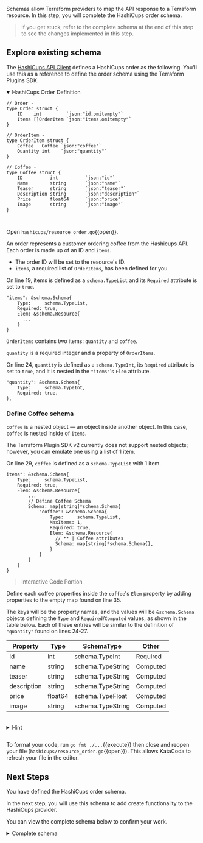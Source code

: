 Schemas allow Terraform providers to map the API response to a Terraform resource. In this step, you will complete the HashiCups order schema.

> If you get stuck, refer to the complete schema at the end of this step to see the changes implemented in this step.

## Explore existing schema

The [HashiCups API Client](https://github.com/hashicorp-demoapp/hashicups-client-go) defines a HashiCups order as the following. You'll use this as a reference to define the order schema using the Terraform Plugins SDK.

<details style="padding-bottom: 1em;" open>
<summary>HashiCups Order Definition</summary>

```
// Order -
type Order struct {
	ID    int         `json:"id,omitempty"`
	Items []OrderItem `json:"items,omitempty"`
}

// OrderItem -
type OrderItem struct {
	Coffee   Coffee `json:"coffee"`
	Quantity int    `json:"quantity"`
}

// Coffee -
type Coffee struct {
	ID          int          `json:"id"`
	Name        string       `json:"name"`
	Teaser      string       `json:"teaser"`
	Description string       `json:"description"`
	Price       float64      `json:"price"`
	Image       string       `json:"image"`
}
```
</details>

Open `hashicups/resource_order.go`{{open}}.

An order represents a customer ordering coffee from the Hashicups API. Each order is made up of an ID and `items`.

- The order ID will be set to the resource's ID. 
- `items`, a required list of `OrderItems`, has been defined for you

On line 19, items is defined as a `schema.TypeList` and its `Required` attribute is set to `true`. 

```
"items": &schema.Schema{
    Type:     schema.TypeList,
    Required: true,
    Elem: &schema.Resource{
      ...
    }
}
```

`OrderItems` contains two items: `quantity` and `coffee`.

`quantity` is a required integer and a property of `OrderItems`.

On line 24, `quantity` is defined as a `schema.TypeInt`, its `Required` attribute is set to `true`, and it is nested in the `"items"`'s `Elem` attribute.

```
"quantity": &schema.Schema{
    Type:     schema.TypeInt,
    Required: true,
},
```

### Define Coffee schema

`coffee` is a nested object — an object inside another object. In this case, `coffee` is nested inside of `items`.

The Terraform Plugin SDK v2 currently does not support nested objects; however, you can emulate one using a list of 1 item.

On line 29, `coffee` is defined as a `schema.TypeList` with 1 item.

```
items": &schema.Schema{
    Type:     schema.TypeList,
    Required: true,
    Elem: &schema.Resource{
        ...
        // Define Coffee Schema
        Schema: map[string]*schema.Schema{
            "coffee": &schema.Schema{
                Type:     schema.TypeList,
                MaxItems: 1,
                Required: true,
                Elem: &schema.Resource{
                  // ** | Coffee attributes
                  Schema: map[string]*schema.Schema{},
                }
            }
        }
    }
}
```

> Interactive Code Portion

Define each coffee properties inside the `coffee`'s `Elem` property by adding properties to the empty map found on line 35. 

The keys will be the property names, and the values will be `&schema.Schema` objects defining the `Type` and `Required`/`Computed` values, as shown in the table below. Each of these entries will be similar to the definition of `"quantity"` found on lines 24-27.

| Property    | Type    | SchemaType        | Other    |
| ----------- | ------- | ----------------- | -------- |
| id          | int     | schema.TypeInt    | Required |
| name        | string  | schema.TypeString | Computed |
| teaser      | string  | schema.TypeString | Computed |
| description | string  | schema.TypeString | Computed |
| price       | float64 | schema.TypeFloat  | Computed |
| image       | string  | schema.TypeString | Computed |


<br/>
<details style="padding-bottom: 1em;">
<summary>Hint</summary>

Replace the schema on line 35 with the following code snippet. This defines each properties in the coffee object.

Clicking on "Copy to Editor" will automatically replace the schema. 

<pre class="file" data-filename="hashicups/resource_order.go" data-target="insert" data-marker="Schema: map[string]*schema.Schema{},">
Schema: map[string]*schema.Schema{
    "id": &schema.Schema{
        Type:     schema.TypeInt,
        Required: true,
    },
    "name": &schema.Schema{
        Type:     schema.TypeString,
        Computed: true,
    },
    "teaser": &schema.Schema{
        Type:     schema.TypeString,
        Computed: true,
    },
    "description": &schema.Schema{
        Type:     schema.TypeString,
        Computed: true,
    },
    "price": &schema.Schema{
        Type:     schema.TypeFloat,
        Computed: true,
    },
    "image": &schema.Schema{
        Type:     schema.TypeString,
        Computed: true,
    },
},
</pre>
</details>

To format your code, run `go fmt ./...`{{execute}} then close and reopen your file (`hashicups/resource_order.go`{{open}}). This allows KataCoda to refresh your file in the editor.

## Next Steps

You have defined the HashiCups order schema. 

In the next step, you will use this schema to add create functionality to the HashiCups provider. 

You can view the complete schema below to confirm your work.

<details style="padding-bottom: 1em;">
<summary>Complete schema</summary>
<br/>

Replace the schema in your resourceOrder function with the following schema (line 18). Notice how the order resource schema resembles the HashiCups API client's `Order` type.

<pre class="file" data-target="clipboard">
Schema: map[string]*schema.Schema{
  "items": &schema.Schema{
    Type:     schema.TypeList,
    Required: true,
    Elem: &schema.Resource{
      Schema: map[string]*schema.Schema{
        "coffee": &schema.Schema{
          Type:     schema.TypeList,
          MaxItems: 1,
          Required: true,
          Elem: &schema.Resource{
            Schema: map[string]*schema.Schema{
              "id": &schema.Schema{
                Type:     schema.TypeInt,
                Required: true,
              },
              "name": &schema.Schema{
                Type:     schema.TypeString,
                Computed: true,
              },
              "teaser": &schema.Schema{
                Type:     schema.TypeString,
                Computed: true,
              },
              "description": &schema.Schema{
                Type:     schema.TypeString,
                Computed: true,
              },
              "price": &schema.Schema{
                Type:     schema.TypeInt,
                Computed: true,
              },
              "image": &schema.Schema{
                Type:     schema.TypeString,
                Computed: true,
              },
            },
          },
        },
        "quantity": &schema.Schema{
          Type:     schema.TypeInt,
          Required: true,
        },
      },
    },
  },
},
</pre>
</details>